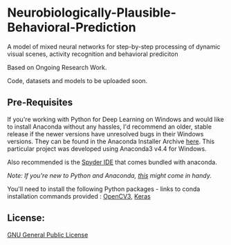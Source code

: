 # Neurobiologically-Plausible-Behavioral-Prediction
A model of mixed neural networks for step-by-step processing of dynamic visual scenes, activity recognition and behavioral prediciton

Based on Ongoing Research Work.

Code, datasets and models to be uploaded soon. 

## Pre-Requisites 

If you're working with Python for Deep Learning on Windows and would like to install Anaconda without any hassles, I'd recommend an older, stable release if the newer versions have unresolved bugs in their Windows versions. They can be found in the Anaconda Installer Archive [here](https://repo.continuum.io/archive/). 
This particular project was developed using Anaconda3 v4.4 for Windows.

Also recommended is the [Spyder IDE](https://anaconda.org/anaconda/spyder) that comes bundled with anaconda. 

_Note: If you're new to Python and Anaconda, [this](https://www.listendata.com/2017/05/python-data-science.html) might come in handy._

You'll need to install the following Python packages - links to conda installation commands provided : [OpenCV3](https://anaconda.org/conda-forge/opencv), [Keras](https://anaconda.org/conda-forge/keras)

## License:

[GNU General Public License](./LICENSE)
